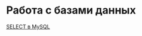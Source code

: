 # Работа с базами данных

[SELECT в MySQL](https://docs.google.com/spreadsheets/d/1RS559mbh8QzpULuVLLtZiLfUJNadOBl9VNw5ZzFhQg8/edit#gid=0)
